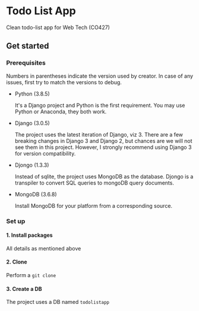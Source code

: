 # Todo List App

Clean todo-list app for Web Tech (CO427)

## Get started

### Prerequisites

Numbers in parentheses indicate the version used by creator. In case of any issues, first try to match the versions to debug.

* Python (3.8.5)

   It's a Django project and Python is the first requirement. You may use Python or Anaconda, they both work.

* Django (3.0.5)

   The project uses the latest iteration of Django, viz 3. There are a few breaking changes in Django 3 and Django 2, but chances are we will not see them in this project. However, I strongly recommend using Django 3 for version compatibility.

* Djongo (1.3.3)

   Instead of sqlite, the project uses MongoDB as the database. Djongo is a transpiler to convert SQL queries to mongoDB query documents.

* MongoDB (3.6.8)

   Install MongoDB for your platform from a corresponding source.

### Set up

#### 1. Install packages

   All details as mentioned above

#### 2. Clone

   Perform a `git clone`

#### 3. Create a DB

   The project uses a DB named `todolistapp`
